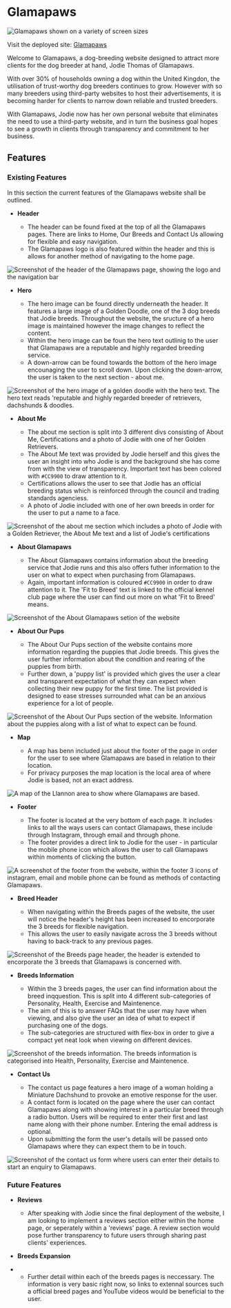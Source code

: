 # Glamapaws

![Glamapaws shown on a variety of screen sizes](assets/images/responsive-image.png)

Visit the deployed site: [Glamapaws](https://cameronjamesw.github.io/glamapaws/index.html)

Welcome to Glamapaws, a dog-breeding website designed to attract more clients for the dog breeder at hand, Jodie Thomas of Glamapaws.

With over 30% of households owning a dog within the United Kingdon, the utilisation of trust-worthy dog breeders continues to grow. However with so many breeders using third-party websites to host their advertisements, it is becoming harder for clients to narrow down reliable and trusted breeders. 

With Glamapaws, Jodie now has her own personal website that eliminates the need to use a third-party website, and in turn the business goal hopes to see a growth in clients through transparency and commitment to her business. 

## Features 

### Existing Features 

In this section the current features of the Glamapaws website shall be outlined. 

- __Header__

    - The header can be found fixed at the top of all the Glamapaws pages. There are links to Home, Our Breeds and Contact Us allowing for flexible and easy navigation.
    - The Glamapaws logo is also featured within the header and this is allows for another method of navigating to the home page.

![Screenshot of the header of the Glamapaws page, showing the logo and the navigation bar](assets/images/header-screenshot.png)

- __Hero__

    - The hero image can be found directly underneath the header. It features a large image of a Golden Doodle, one of the 3 dog breeds that Jodie breeds. Throughout the website, the sructure of a hero image is maintained however the image changes to reflect the content.
    - Within the hero image can be foun the hero text outlinig to the user that Glamapaws are a reputable and highly regarded breeding service.
    - A down-arrow can be found towards the bottom of the hero image encounaging the user to scroll down. Upon clicking the down-arrow, the user is taken to the next section - about me. 

![Screenshot of the hero image of a golden doodle with the hero text. The hero text reads 'reputable and highly regarded breeder of retrievers, dachshunds & doodles.](assets/images/hero-screenshot.png)

- __About Me__

    - The about me section is split into 3 different divs consisting of About Me, Certifications and a photo of Jodie with one of her Golden Retrievers.
    - The About Me text was provided by Jodie herself and this gives the user an insight into who Jodie is and the background she has come from with the view of transparency. Important text has been colored with `#CC9900` to draw attention to it.
    - Certifications allows the user to see that Jodie has an official breeding status which is reinforced through the council and trading standards agenciess.
    - A photo of Jodie included with one of her own breeds in order for the user to put a name to a face.

![Screenshot of the about me section which includes a photo of Jodie with a Golden Retriever, the About Me text and a list of Jodie's certifications](assets/images/about-me-screenshot.png)

- __About Glamapaws__

    - The About Glamapaws contains information about the breeding service that Jodie runs and this also offers futher information to the user on what to expect when purchasing from Glamapaws.
    - Again, important information is coloured `#CC9900` in order to draw attention to it. The 'Fit to Breed' text is linked to the official kennel club page where the user can find out more on what 'Fit to Breed' means.

![Screenshot of the About Glamapaws setion of the website](assets/images/about-glamapaws-screenshot.png)

- __About Our Pups__

    - The About Our Pups section of the website contains more information regarding the puppies that Jodie breeds. This gives the user further information about the condition and rearing of the puppies from birth. 
    - Further down, a 'puppy list' is provided which gives the user a clear and transparent expectation of what they can expect when collecting their new puppy for the first time. The list provided is designed to ease stresses surrounded what can be an anxious experience for a lot of people.

![Screenshot of the About Our Pups section of the website. Information about the puppies along with a list of what to expect can be found.](assets/images/our-pups-screenshot.png)

- __Map__

    - A map has benn included just about the footer of the page in order for the user to see where Glamapaws are based in relation to their location.
    - For privacy purposes the map location is the local area of where Jodie is based, not an exact address.

![A map of the Llannon area to show where Glamapaws are based.](assets/images/map-screenshot.png)

- __Footer__

    - The footer is located at the very bottom of each page. It includes links to all the ways users can contact Glamapaws, these include through Instagram, through email and through phone.
    - The footer provides a direct link to Jodie for the user - in particular the mobile phone icon which allows the user to call Glamapaws within moments of clicking the button.

![A screenshot of the footer from the website, within the footer 3 icons of instagram, email and mobile phone can be found as methods of contacting Glamapaws.](assets/images/footer-screenshot.png)

- __Breed Header__

    - When navigating within the Breeds pages of the website, the user will notice the header's height has been increased to encorporate the 3 breeds for flexible navigation.
    - This allows the user to easily navigate across the 3 breeds without having to back-track to any previous pages.

![Screenshot of the Breeds page header, the header is extended to encorporate the 3 breeds that Glamapaws is concerned with.](assets/images/breeds-header-screenshot.png)

- __Breeds Information__

    - Within the 3 breeds pages, the user can find information about the breed inqquestion. This is split into 4 different sub-categories of Personality, Health, Exercise and Maintenence. 
    - The aim of this is to answer FAQs that the user may have when viewing, and also give the user an idea of what to expect if purchasing one of the dogs. 
    - The sub-categories are structured with flex-box in order to give a compact yet neat look when viewing on different devices.

![Screenshot of the breeds information. The breeds information is categorised into Health, Personality, Exercise and Maintenence.](assets/images/breeds-info-screenshot.png)

- __Contact Us__

    - The contact us page features a hero image of a woman holding a Miniature Dachshund to provoke an emotive response for the user.
    - A contact form is located on the page where the user can contact Glamapaws along with showing interest in a particular breed through a radio button. Users will be required to enter their first and last name along with their phone number. Entering the email address is optional. 
    - Upon submitting the form the user's details will be passed onto Glamapaws where they can expect them to be in touch. 

![Screenshot of the contact us form where users can enter their details to start an enquiry to Glamapaws.](assets/images/contact-us-screenshot.png)

### Future Features 

- __Reviews__

    - After speaking with Jodie since the final deployment of the website, I am looking to implement a reviews section either within the home page, or seperately within a 'reviews' page. A review section would pose further transparency to future users through sharing past clients' experiences. 

- __Breeds Expansion__
- 
    - Further detail within each of the breeds pages is neccessary. The information is very basic right now, so links to extennal sources such a official breed pages and YouTube videos would be beneficial to the user.
